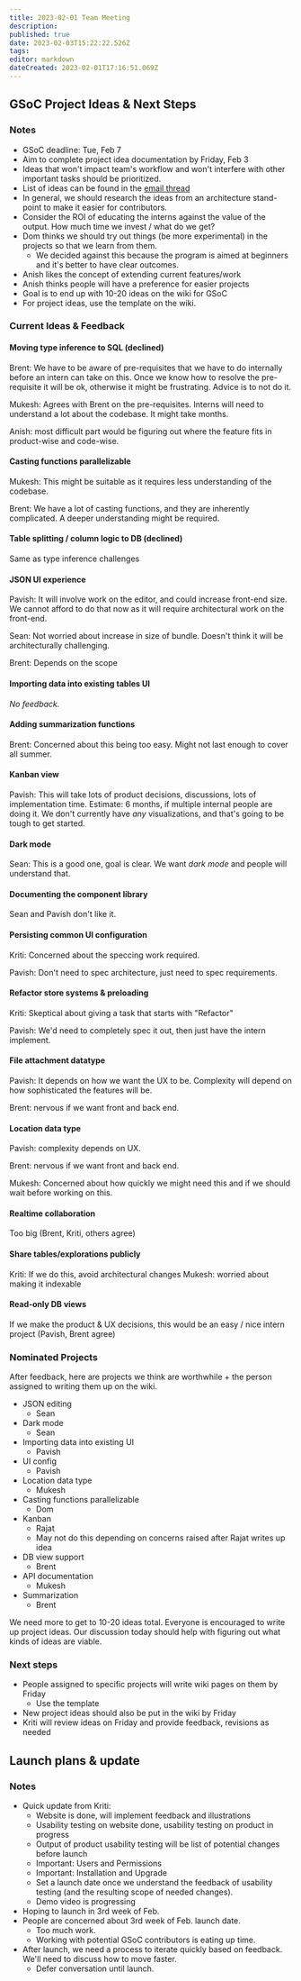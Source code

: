 ```yaml
---
title: 2023-02-01 Team Meeting
description: 
published: true
date: 2023-02-03T15:22:22.526Z
tags: 
editor: markdown
dateCreated: 2023-02-01T17:16:51.069Z
---
```


## GSoC Project Ideas & Next Steps
### Notes
- GSoC deadline: Tue, Feb 7
- Aim to complete project idea documentation by Friday, Feb 3
- Ideas that won't impact team's workflow and won't interfere with other important tasks should be prioritized. 
- List of ideas can be found in the [email thread](https://mail.google.com/mail/u/1/popout?ver=1sldpqjesrv59&search=inbox&th=%23thread-f%3A1756012743197359541&cvid=1)
- In general, we should research the ideas from an architecture stand-point to make it easier for contributors.
- Consider the ROI of educating the interns against the value of the output. How much time we invest / what do we get?
- Dom thinks we should try out things (be more experimental) in the projects so that we learn from them.
    - We decided against this because the program is aimed at beginners and it's better to have clear outcomes.
- Anish likes the concept of extending current features/work
- Anish thinks people will have a preference for easier projects
- Goal is to end up with 10-20 ideas on the wiki for GSoC
- For project ideas, use the template on the wiki.

### Current Ideas & Feedback

#### Moving type inference to SQL (declined)

Brent: We have to be aware of pre-requisites that we have to do internally before an intern can take on this. Once we know how to resolve the pre-requisite it will be ok, otherwise it might be frustrating. Advice is to not do it.

Mukesh: Agrees with Brent on the pre-requisites. Interns will need to understand a lot about the codebase. It might take months.

Anish: most difficult part would be figuring out where the feature fits in product-wise and code-wise.

#### Casting functions parallelizable

Mukesh: This might be suitable as it requires less understanding of the codebase.

Brent: We have a lot of casting functions, and they are inherently complicated. A deeper understanding might be required.

#### Table splitting / column logic to DB (declined)

Same as type inference challenges

#### JSON UI experience

Pavish: It will involve work on the editor, and could increase front-end size. We cannot afford to do that now as it will require architectural work on the front-end.

Sean: Not worried about increase in size of bundle. Doesn't think it will be architecturally challenging. 

Brent: Depends on the scope

#### Importing data into existing tables UI

*No feedback.*

#### Adding summarization functions

Brent: Concerned about this being too easy. Might not last enough to cover all summer. 

#### Kanban view

Pavish: This will take lots of product decisions, discussions, lots of implementation time. Estimate: 6 months, if multiple internal people are doing it. We don't currently have _any_ visualizations, and that's going to be tough to get started.

#### Dark mode

Sean: This is a good one, goal is clear. We want *dark mode* and people will understand that. 

#### Documenting the component library

Sean and Pavish don't like it.

#### Persisting common UI configuration

Kriti: Concerned about the speccing work required.

Pavish: Don't need to spec architecture, just need to spec requirements.

#### Refactor store systems & preloading

Kriti: Skeptical about giving a task that starts with "Refactor"

Pavish: We'd need to completely spec it out, then just have the intern implement.

#### File attachment datatype

Pavish: It depends on how we want the UX to be. Complexity will depend on how sophisticated the features will be. 

Brent: nervous if we want front and back end.

#### Location data type

Pavish: complexity depends on UX.

Brent: nervous if we want front and back end.

Mukesh: Concerned about how quickly we might need this and if we should wait before working on this.

#### Realtime collaboration

Too big (Brent, Kriti, others agree)

#### Share tables/explorations publicly

Kriti: If we do this, avoid architectural changes
Mukesh: worried about making it indexable


#### Read-only DB views

If we make the product & UX decisions, this would be an easy / nice intern project (Pavish, Brent agree)

### Nominated Projects
After feedback, here are projects we think are worthwhile + the person assigned to writing them up on the wiki.

- JSON editing
    - Sean
- Dark mode
    - Sean
- Importing data into existing UI
    - Pavish
- UI config
    - Pavish
- Location data type
    - Mukesh
- Casting functions parallelizable
    - Dom
- Kanban 
    - Rajat
    - May not do this depending on concerns raised after Rajat writes up idea
- DB view support
    - Brent
- API documentation
    - Mukesh
- Summarization
    - Brent

We need more to get to 10-20 ideas total. Everyone is encouraged to write up project ideas. Our discussion today should help with figuring out what kinds of ideas are viable.

### Next steps
- People assigned to specific projects will write wiki pages on them by Friday
    - Use the template
- New project ideas should also be put in the wiki by Friday
- Kriti will review ideas on Friday and provide feedback, revisions as needed

## Launch plans & update
### Notes

- Quick update from Kriti:
    - Website is done, will implement feedback and illustrations
    - Usability testing on website done, usability testing on product in progress
    - Output of product usability testing will be list of potential changes before launch
    - Important: Users and Permissions
    - Important: Installation and Upgrade
    - Set a launch date once we understand the feedback of usability testing (and the resulting scope of needed changes).
    - Demo video is progressing
- Hoping to launch in 3rd week of Feb.
- People are concerned about 3rd week of Feb. launch date.
    - Too much work.
    - Working with potential GSoC contributors is eating up time.
- After launch, we need a process to iterate quickly based on feedback. We'll need to discuss how to move faster.
    - Defer conversation until launch.
